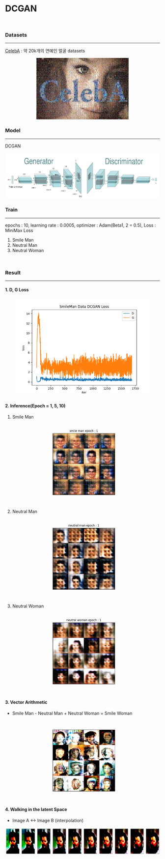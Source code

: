 # DCGAN
<br/>

### Datasets
-------------------
<a href='https://mmlab.ie.cuhk.edu.hk/projects/CelebA.html'>CelebA</a> : 약 20k개의 연예인 얼굴 datasets

<p align="center">
  <img src="./result/celeba.jfif" width="300" height="200"/>
</p>

### Model
-------------------
DCGAN
<p align="center">
  <img src="./result/model.png" width="700" height="150"/>
</p>


### Train
-------------------
epochs : 10, learning rate : 0.0005, optimizer : Adam(Beta1, 2 = 0.5), Loss : MiniMax Loss <br>
1. Smile Man
2. Neutral Man
3. Neutral Woman

<br/>

### Result
-------------------
#### 1. D, G Loss
<p align="center">
  <img src="./result/SmileMan.png" width="440" height="320"/>
</p>

#### 2. Inference(Epoch = 1, 5, 10)
1. Smile Man
<p align="center">
  <img src="./result/smile_man_epoch.gif" width="350" height="260"/>
</p>

2. Neutral Man
<p align="center">
  <img src="./result/neutral_man_epoch.gif" width="350" height="260"/>
</p>

3. Neutral Woman
<p align="center">
  <img src="./result/neutral_woman_epoch.gif" width="350" height="260"/>
</p>

#### 3. Vector Arithmetic
* Smile Man - Neutral Man + Neutral Woman = Smile Woman
<p align="center">
  <img src="./result/vector arithmetic.gif" width="350" height="260"/>
</p>

#### 4. Walking in the latent Space
* Image A <-> Image B (interpolation)
<p align="center">
  <img src="./result/Walking in the latent Space 2.png" width="900" height="90"/>
</p>
